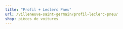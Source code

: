 ```yaml
---
title: "Profil + Leclerc Pneu"
url: /villeneuve-saint-germain/profil-leclerc-pneu/
shop: pièces de voitures
---
```

